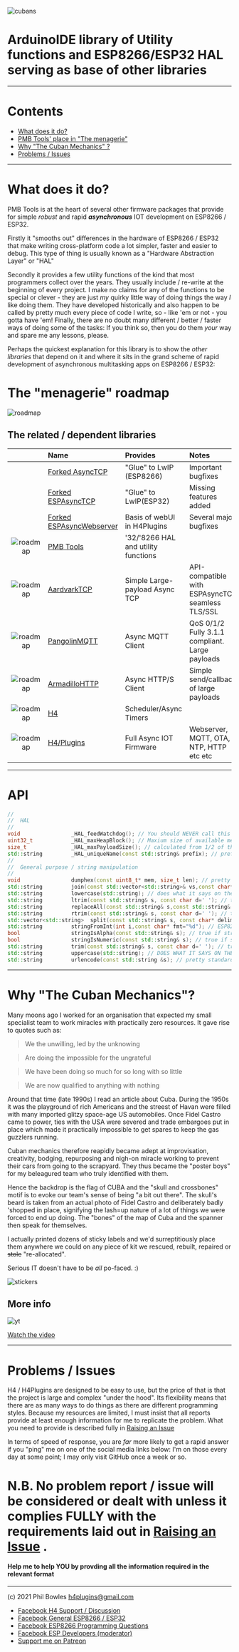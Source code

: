 ![cubans](assets/cuban%20mechanic.jpg)

# ArduinoIDE library of Utility functions and ESP8266/ESP32 HAL serving as base of other libraries

---

# Contents

* [What does it do?](#what-does-it-do)
* [PMB Tools' place in "The menagerie"](#the-menagerie-roadmap)
* [Why "The Cuban Mechanics" ?](#why-the-cuban-mechanics)
* [Problems / Issues](#problems--issues)

---

# What does it do?

PMB Tools is at the heart of several other firmware packages that provide for simple *robust* and rapid ***asynchronous*** IOT development on ESP8266 / ESP32.

Firstly it "smooths out" differences in the hardware of ESP8266 / ESP32 that make writing cross-platform code a lot simpler, faster and easier to debug. This type of thing is usually known as a "Hardware Abstraction Layer" or "HAL"

Secondly it provides a few utility functions of the kind that most programmers collect over the years. They usually include / re-write at the beginning of every project. I make no claims for any of the functions to be special or clever - they are just *my* quirky little way of doing things the way *I* like doing them. They have developed historically and also happen to be called by pretty much every piece of code I write, so - like 'em or not - you gotta have 'em! Finally, there are no doubt many different / better / faster ways of doing some of the tasks: If you think so, then you do them *your* way and spare me any lessons, please.

Perhaps the quickest explanation for this library is to show the *other libraries* that depend on it and where it sits in the grand scheme of rapid development of asynchronous multitasking apps on ESP8266 / ESP32:

# The "menagerie" roadmap

![roadmap](assets/common/menagerieroadmap.jpg)

## The related / dependent libraries

|| Name | Provides | Notes |
| :---: | :----------  | :--- | :--- |
||[Forked AsyncTCP](https://github.com/philbowles/AsyncTCP-master)|"Glue" to LwIP (ESP8266)| Important bugfixes |
||[Forked ESPAsyncTCP](https://github.com/philbowles/ESPAsyncTCP-master)|"Glue" to LwIP(ESP32)| Missing features added |
||[Forked ESPAsyncWebserver](https://github.com/philbowles/ESPAsyncWebServer)| Basis of webUI in H4Plugins| Several major bugfixes |
|![roadmap](assets/common/tools_icon.jpg)|[PMB Tools](https://github.com/philbowles/pmbtools)|'32/'8266 HAL and utility functions| |
|![roadmap](assets/common/aardvark_icon.jpg)|[AardvarkTCP](https://github.com/philbowles/AardvarkTCP)|Simple Large-payload Async TCP| API-compatible with ESPAsyncTCP, seamless TLS/SSL |
|![roadmap](assets/common/pangolin_icon.jpg)|[PangolinMQTT](https://github.com/philbowles/PangolinMQTT)|Async MQTT Client|QoS 0/1/2 Fully 3.1.1 compliant. Large payloads |
|![roadmap](assets/common/armadillo_icon.jpg)|[ArmadilloHTTP](https://github.com/philbowles/ArmadilloHTTP)|Async HTTP/S Client| Simple send/callback of large payloads |
|![roadmap](assets/common/h4_icon.jpg)|[H4](https://github.com/philbowles/H4)|Scheduler/Async Timers| |
|![roadmap](assets/common/h4p_icon.jpg)|[H4/Plugins](https://github.com/philbowles/h4plugins)|Full Async IOT Firmware| Webserver, MQTT, OTA, NTP, HTTP etc etc |

---

# API

```cpp
//
//  HAL
//
void                _HAL_feedWatchdog(); // You should NEVER call this - it's here for completenesss  only
uint32_t            _HAL_maxHeapBlock(); // Maxium size of available memory block that can be allocated from heap
size_t              _HAL_maxPayloadSize(); // calculated from 1/2 of the above after subtracting PMB_HEAP_SAFETY
std::string         _HAL_uniqueName(const std::string& prefix); // prefix defaults to "ESP8266" or "ESP32", appends unique H/W chip ID
//
//  General purpose / string manipulation
//
void                dumphex(const uint8_t* mem, size_t len); // pretty formatted hex dump len bytes at address mem
std::string         join(const std::vector<std::string>& vs,const char* delim="\n"); // flattens/vector/into/string/delimited/by/whatever/u/want
std::string         lowercase(std::string); // does what it says on the tin
std::string         ltrim(const std::string& s, const char d=' '); // trims leftmost character(s)
std::string         replaceAll(const std::string& s,const std::string& f,const std::string& r);
std::string         rtrim(const std::string& s, const char d=' '); // trims rightmost character(s)
std::vector<std::string>  split(const std::string& s, const char* delimiter="\n"); // decomposes "a/b/c..." into {"a","b","c",...}
std::string         stringFromInt(int i,const char* fmt="%d"); // ESP8266 does not have C's itoa etc - this does kinda the same job
bool                stringIsAlpha(const std::string& s); // true if string is entirely "visible ASCII"
bool                stringIsNumeric(const std::string& s); // true if string will covert to a valid integer
std::string         trim(const std::string& s, const char d=' '); // trims both ends, e.g. returs ltrim(rtrim(x))
std::string         uppercase(std::string); // DOES WHAT IT SAYS ON THE TINE
std::string         urlencode(const std::string &s); // pretty standard
```

---

# Why "The Cuban Mechanics"?

Many moons ago I worked for an organisation that expected my small specialist team to work miracles with practically zero resources. It gave rise to quotes such as:

> We the unwilling, led by the unknowing

> Are doing the impossible for the ungrateful

> We have been doing so much for so long with so little

> We are now qualified to anything with nothing

Around that time (late 1990s) I read an article about Cuba. During the 1950s it was the playground of rich Americans and the streest of Havan were filled with many imported glitzy space-age US automobiles. Once Fidel Castro came to power, ties with the USA were severed and trade embargoes put in place which made it practically impossible to get spares to keep the gas guzzlers running.

Cuban mechanics therefore reapidly became adept at improvisation, creativity, bodging, repurposing and nigh-on miracle working to prevent their cars from going to the scrapyard. They thus became the "poster boys" for my beleagured team who truly identified with them.

Hence the backdrop is the flag of CUBA and the "skull and crossbones" motif is to evoke our team's sense of being "a bit out there". The skull's beard is taken from an actual photo of Fidel Castro and deliberately badly 'shopped in place, signifying the lash=up nature of a lot of things we were forced to end up doing. The "bones" of the map of Cuba and the spanner then speak for themselves.

I actually printed dozens of sticky labels and we'd surreptitiously place them anywhere we could on any piece of kit we rescued, rebuilt, repaired or ~~stole~~ "re-allocated".

Serious IT doesn't have to be *all* po-faced. :)

![stickers](assets/stickers.jpg)

## More info

![yt](assets/youtubelink.jpg)


[Watch the video](https://nujournalismincuba2018.wordpress.com/2018/07/21/video-the-magician-mechanics-of-cuba/)



---

# Problems / Issues

H4 / H4Plugins are designed to be easy to use, but the price of that is that the project is large and complex "under the hood". Its flexibility means that there are as many ways to do things as there are different programming styles. Because my resources are limited, I must insist that all reports provide at least enough information for me to replicate the problem. What you need to provide is described fully in [Raising an Issue](docs/issues.md)

In terms of speed of response, you are *far* more likely to get a rapid answer if you "ping" me on one of the social media links below: I'm on those every day at some point; I may only visit GitHub once a week or so.
 # N.B. No problem report / issue will be considered or dealt with unless it complies FULLY with the requirements laid out in [Raising an Issue](docs/issues.md) . 
 
 #### Help me to help YOU by provding all the information required in the relevant format

---

(c) 2021 Phil Bowles h4plugins@gmail.com

* [Facebook H4  Support / Discussion](https://www.facebook.com/groups/444344099599131/)
* [Facebook General ESP8266 / ESP32](https://www.facebook.com/groups/2125820374390340/)
* [Facebook ESP8266 Programming Questions](https://www.facebook.com/groups/esp8266questions/)
* [Facebook ESP Developers (moderator)](https://www.facebook.com/groups/ESP8266/)
* [Support me on Patreon](https://patreon.com/esparto)